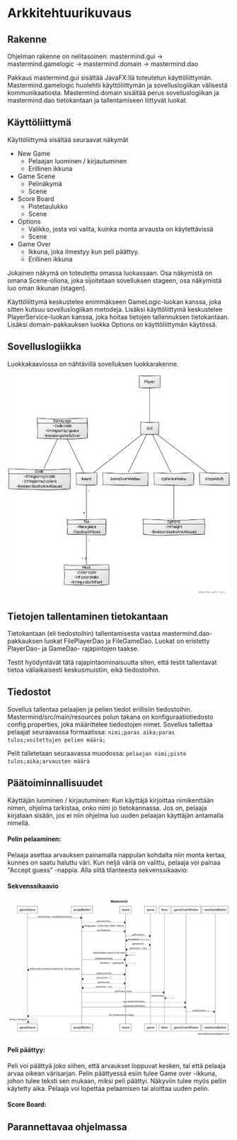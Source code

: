 # Arkkitehtuurikuvaus

## Rakenne
Ohjelman rakenne on nelitasoinen: 
mastermind.gui -> mastermind.gamelogic -> mastermind.domain -> mastermind.dao

Pakkaus mastermind.gui sisältää JavaFX:llä toteutetun käyttöliittymän. Mastermind.gamelogic huolehtii käyttöliittymän ja sovelluslogiikan välisestä kommunikaatiosta. Mastermind.domain sisältää perus sovelluslogiikan ja mastermind.dao tietokantaan ja tallentamiseen liittyvät luokat.

## Käyttöliittymä
Käyttöliittymä sisältää seuraavat näkymät
* New Game
	* Pelaajan luominen / kirjautuminen 
	* Erillinen ikkuna
* Game Scene
	* Pelinäkymä
	* Scene
* Score Board
	* Pistetaulukko
	* Scene
* Options
	* Valikko, josta voi valita, kuinka monta arvausta on käytettävissä
	* Scene
* Game Over
	* Ikkuna, joka ilmestyy kun peli päättyy. 
	* Erillinen ikkuna

Jokainen näkymä on toteutettu omassa luokassaan. Osa näkymistä on omana Scene-oliona, joka sijoitetaan sovelluksen stageen, osa näkymistä luo oman ikkunan  (stagen).

Käyttöliittymä keskustelee enimmäkseen GameLogic-luokan kanssa, joka sitten kutsuu sovelluslogiikan metodeja. Lisäksi käyttöliittymä keskustelee PlayerService-luokan kanssa, joka hoitaa tietojen tallennuksen tietokantaan. Lisäksi domain-pakkauksen luokka Options on käyttöliittymän käytössä. 

## Sovelluslogiikka

Luokkakaaviossa on nähtävillä sovelluksen luokkarakenne. 

![class diagram](https://github.com/TuuliTG/Ohte/blob/main/Documents/MastermindLuokkakaavio.jpg)

## Tietojen tallentaminen tietokantaan

Tietokantaan (eli tiedostoihin) tallentamisesta vastaa mastermind.dao-pakkauksen luokat FilePlayerDao ja FileGameDao. 
Luokat on eristetty PlayerDao- ja GameDao- rajapintojen taakse. 

Testit hyödyntävät tätä rajapintaominaisuutta siten, että testit tallentavat tietoa väliaikaisesti keskusmuistiin, eikä tiedostoihin.

## Tiedostot
Sovellus tallentaa pelaajien ja pelien tiedot erillisiin tiedostoihin. Mastermind/src/main/resources polun takana on konfiguraatiotiedosto config.properties, joka määrittelee tiedostojen nimet. 
Sovellus tallettaa pelaajat seuraavassa formaatissa:
`nimi;paras aika;paras tulos;voitettujen pelien määrä;`

Pelit talletetaan seuraavassa muodossa:
`pelaajan nimi;piste tulos;aika;arvausten määrä`


## Päätoiminnallisuudet

Käyttäjän luominen / kirjautuminen:
Kun käyttäjä kirjoittaa nimikenttään nimen, ohjelma tarkistaa, onko nimi jo tietokannassa. Jos on, pelaaja kirjataan sisään, jos ei niin ohjelma luo uuden pelaajan käyttäjän antamalla nimellä. 

#### Pelin pelaaminen:
Pelaaja asettaa arvauksen painamalla nappulan kohdalta niin monta kertaa, kunnes on saatu haluttu väri. Kun neljä väriä on valittu, pelaaja voi painaa "Accept guess" -nappia. 
Alla siitä tilanteesta sekvenssikaavio:
#### Sekvenssikaavio
![Arvauksen hyväksyminen](https://github.com/TuuliTG/Ohte/blob/main/Documents/MastermindSekvenssikaavio.png)

#### Peli päättyy:
Peli voi päättyä joko siihen, että arvaukset loppuvat kesken, tai että pelaaja arvaa oikean värisarjan. 
Pelin päättyessä esiin tulee Game over -ikkuna, johon tulee teksti sen mukaan, miksi peli päättyi. Näkyviin tulee myös peliin käytetty aika. 
Pelaaja voi lopettaa pelaamisen tai aloittaa uuden pelin. 

#### Score Board:

## Parannettavaa ohjelmassa